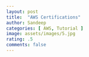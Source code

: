 ```yaml
---
layout: post
title:  "AWS Certifications"
author: Sandeep
categories: [ AWS, Tutorial ]
image: assets/images/5.jpg
rating: .5
comments: false
---
```


